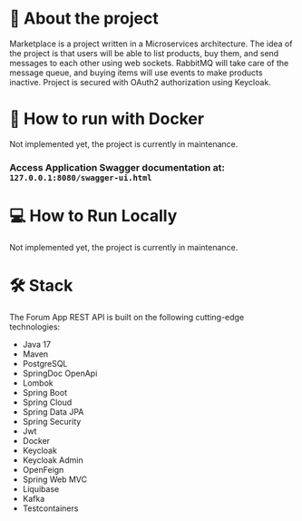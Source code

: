 # 🚀 About the project
Marketplace is a project written in a Microservices architecture. The idea of the project is that users will be able to list products, buy them, and send messages to each other using web sockets. RabbitMQ will take care of the message queue, and buying items will use events to make products inactive. Project is secured with OAuth2 authorization using Keycloak.

# 🐳 How to run with Docker
Not implemented yet, the project is currently in maintenance.

### Access Application Swagger documentation at: ```127.0.0.1:8080/swagger-ui.html```

# 💻 How to Run Locally
Not implemented yet, the project is currently in maintenance.

# 🛠️ Stack
The Forum App REST API is built on the following cutting-edge technologies:
- Java 17
- Maven
- PostgreSQL
- SpringDoc OpenApi
- Lombok
- Spring Boot
- Spring Cloud
- Spring Data JPA
- Spring Security
- Jwt
- Docker
- Keycloak
- Keycloak Admin
- OpenFeign
- Spring Web MVC
- Liquibase
- Kafka
- Testcontainers
